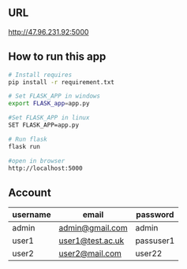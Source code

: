## URL

http://47.96.231.92:5000

## How to run this app

```bash
# Install requires
pip install -r requirement.txt

# Set FLASK_APP in windows
export FLASK_app=app.py

#Set FLASK_APP in linux
SET FLASK_APP=app.py

# Run flask
flask run

#open in browser
http://localhost:5000
```

## Account

| username | email | password |
| --------- | --------- | --------- |
| admin| admin@gmail.com| admin
| user1| user1@test.ac.uk| passuser1
| user2| user2@mail.com| user22
